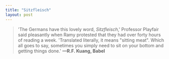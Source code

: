 ```yaml
---
title: "Sitzfleisch"
layout: post
---
```


> 'The Germans have this lovely word, _Sitzfleisch_,' Professor Playfair said pleasantly when Ramy protested that they had over forty hours of reading a week. 'Translated literally, it means "sitting meat". Which all goes to say, sometimes you simply need to sit on your bottom and getting things done.' **—R.F. Kuang, Babel**
